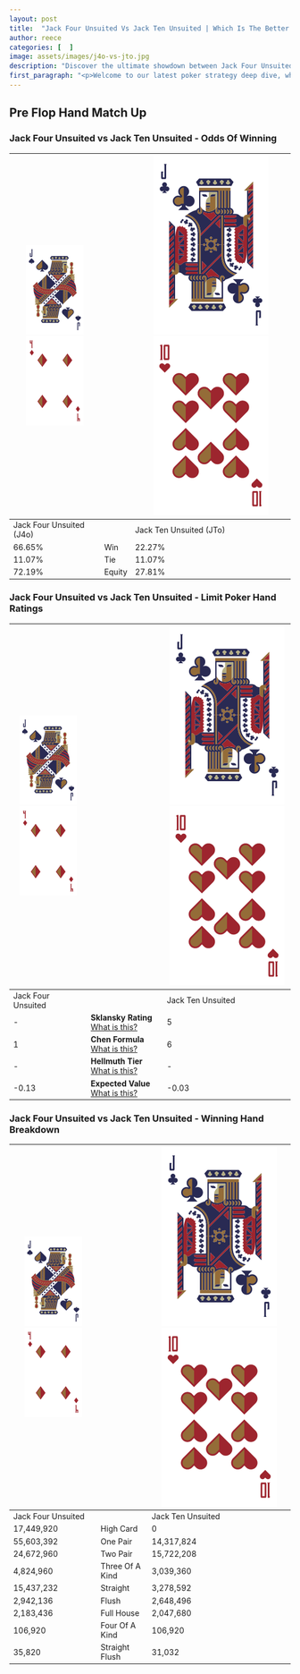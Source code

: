 ```yaml
---
layout: post
title:  "Jack Four Unsuited Vs Jack Ten Unsuited | Which Is The Better Hand In Poker? A Complete Guide"
author: reece
categories: [  ]
image: assets/images/j4o-vs-jto.jpg
description: "Discover the ultimate showdown between Jack Four Unsuited and Jack Ten Unsuited in poker! Uncover the odds, strategies, and scenarios where one hand triumphs over the other. Get ready to up your poker game with this thrilling analysis."
first_paragraph: "<p>Welcome to our latest poker strategy deep dive, where we're pitting two distinct hands against each other in a high-stakes showdown: Jack Four Unsuited vs Jack Ten Unsuited.</p><p>In the dynamic world of poker, every decision counts, and knowing which hand holds the upper hand is key to your success at the table.</p><p>In this article, we'll dissect these two hands, explore the scenarios where one dominates the other, and equip you with the knowledge to make strategic choices that can tip the odds in your favor.</p><p>Get ready to unravel the intriguing dynamics of these poker hands and elevate your game to new heights.</p>"
---
```




[comment]: # (sp0)

## Pre Flop Hand Match Up

<div class="table hand-ratings" markdown="1"> 



### Jack Four Unsuited vs Jack Ten Unsuited - Odds Of Winning


    
| ![image info](assets/images/hand1/J.png) ![image info](assets/images/hand1/4o.png) |  | ![image info](assets/images/hand2/J.png) ![image info](assets/images/hand2/To.png) |
| -------- | -------- | -------- |
| Jack Four Unsuited (J4o) |  | Jack Ten Unsuited (JTo) |
| 66.65% | Win | 22.27% |
| 11.07% | Tie | 11.07% |
| 72.19% | Equity | 27.81% |




[comment]: # (sp1)



### Jack Four Unsuited vs Jack Ten Unsuited - Limit Poker Hand Ratings


    
| ![image info](assets/images/hand1/J.png) ![image info](assets/images/hand1/4o.png) |  | ![image info](assets/images/hand2/J.png) ![image info](assets/images/hand2/To.png) |
| -------- | -------- | -------- |
| Jack Four Unsuited |  | Jack Ten Unsuited |
| - | **Sklansky Rating** [What is this?](/sklansky-rating-explained) | 5 |
| 1 | **Chen Formula** [What is this?](/chen-formula-explained) | 6 |
| - | **Hellmuth Tier** [What is this?](/Hellmuth-tier-explained) | - |
| -0.13 | **Expected Value** [What is this?](/expected-value-explained) | -0.03 |




[comment]: # (sp2)



### Jack Four Unsuited vs Jack Ten Unsuited - Winning Hand Breakdown


    
| ![image info](assets/images/hand1/J.png) ![image info](assets/images/hand1/4o.png) |  | ![image info](assets/images/hand2/J.png) ![image info](assets/images/hand2/To.png) |
| -------- | -------- | -------- |
| Jack Four Unsuited |  | Jack Ten Unsuited |
| 17,449,920 | High Card | 0 |
| 55,603,392 | One Pair | 14,317,824 |
| 24,672,960 | Two Pair | 15,722,208 |
| 4,824,960 | Three Of A Kind | 3,039,360 |
| 15,437,232 | Straight | 3,278,592 |
| 2,942,136 | Flush | 2,648,496 |
| 2,183,436 | Full House | 2,047,680 |
| 106,920 | Four Of A Kind | 106,920 |
| 35,820 | Straight Flush | 31,032 |




[comment]: # (sp3)



</div>

[comment]: # (sp4)



[comment]: # (sp5)


